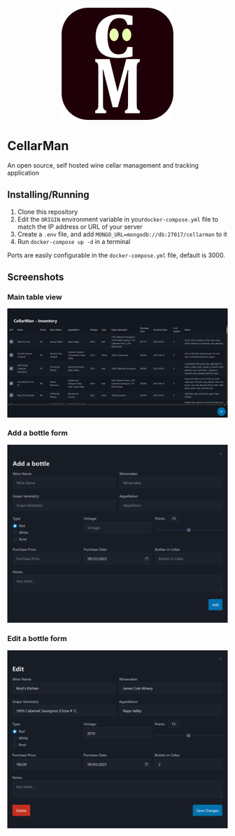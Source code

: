 <p align="center">
  <img src="static/logo.png" />
</p>

# CellarMan

An open source, self hosted wine cellar management and tracking application

## Installing/Running

1. Clone this repository
2. Edit the `ORIGIN` environment variable in your`docker-compose.yml` file to match the IP address or URL of your server
3. Create a `.env` file, and add `MONGO_URL=mongodb://db:27017/cellarman` to it
4. Run `docker-compose up -d` in a terminal

Ports are easily configurable in the `docker-compose.yml` file, default is 3000.

## Screenshots

### Main table view

![table](static/table.png)

### Add a bottle form

![add bottle](static/addbottle.png)

### Edit a bottle form

![edit a bottle](static/edit.png)
